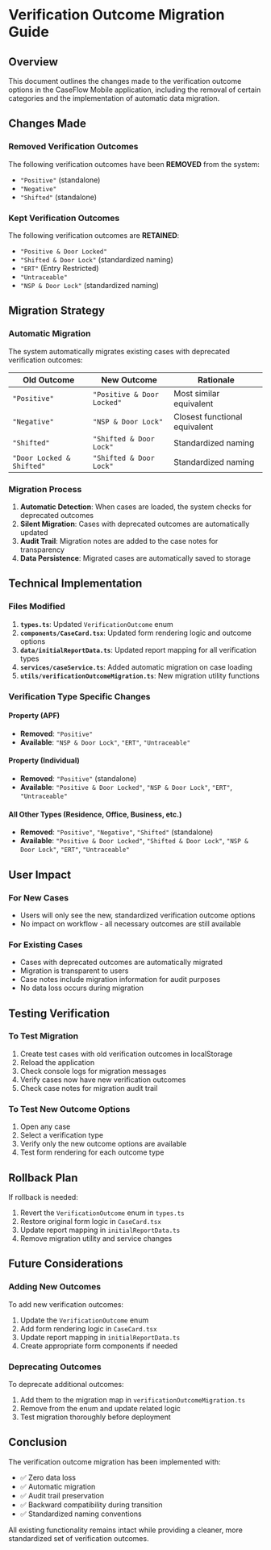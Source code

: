# Verification Outcome Migration Guide

## Overview
This document outlines the changes made to the verification outcome options in the CaseFlow Mobile application, including the removal of certain categories and the implementation of automatic data migration.

## Changes Made

### Removed Verification Outcomes
The following verification outcomes have been **REMOVED** from the system:
- `"Positive"` (standalone)
- `"Negative"`
- `"Shifted"` (standalone)

### Kept Verification Outcomes
The following verification outcomes are **RETAINED**:
- `"Positive & Door Locked"`
- `"Shifted & Door Lock"` (standardized naming)
- `"ERT"` (Entry Restricted)
- `"Untraceable"`
- `"NSP & Door Lock"` (standardized naming)

## Migration Strategy

### Automatic Migration
The system automatically migrates existing cases with deprecated verification outcomes:

| Old Outcome | New Outcome | Rationale |
|-------------|-------------|-----------|
| `"Positive"` | `"Positive & Door Locked"` | Most similar equivalent |
| `"Negative"` | `"NSP & Door Lock"` | Closest functional equivalent |
| `"Shifted"` | `"Shifted & Door Lock"` | Standardized naming |
| `"Door Locked & Shifted"` | `"Shifted & Door Lock"` | Standardized naming |

### Migration Process
1. **Automatic Detection**: When cases are loaded, the system checks for deprecated outcomes
2. **Silent Migration**: Cases with deprecated outcomes are automatically updated
3. **Audit Trail**: Migration notes are added to the case notes for transparency
4. **Data Persistence**: Migrated cases are automatically saved to storage

## Technical Implementation

### Files Modified
1. **`types.ts`**: Updated `VerificationOutcome` enum
2. **`components/CaseCard.tsx`**: Updated form rendering logic and outcome options
3. **`data/initialReportData.ts`**: Updated report mapping for all verification types
4. **`services/caseService.ts`**: Added automatic migration on case loading
5. **`utils/verificationOutcomeMigration.ts`**: New migration utility functions

### Verification Type Specific Changes

#### Property (APF)
- **Removed**: `"Positive"`
- **Available**: `"NSP & Door Lock"`, `"ERT"`, `"Untraceable"`

#### Property (Individual)
- **Removed**: `"Positive"` (standalone)
- **Available**: `"Positive & Door Locked"`, `"NSP & Door Lock"`, `"ERT"`, `"Untraceable"`

#### All Other Types (Residence, Office, Business, etc.)
- **Removed**: `"Positive"`, `"Negative"`, `"Shifted"` (standalone)
- **Available**: `"Positive & Door Locked"`, `"Shifted & Door Lock"`, `"NSP & Door Lock"`, `"ERT"`, `"Untraceable"`

## User Impact

### For New Cases
- Users will only see the new, standardized verification outcome options
- No impact on workflow - all necessary outcomes are still available

### For Existing Cases
- Cases with deprecated outcomes are automatically migrated
- Migration is transparent to users
- Case notes include migration information for audit purposes
- No data loss occurs during migration

## Testing Verification

### To Test Migration
1. Create test cases with old verification outcomes in localStorage
2. Reload the application
3. Check console logs for migration messages
4. Verify cases now have new verification outcomes
5. Check case notes for migration audit trail

### To Test New Outcome Options
1. Open any case
2. Select a verification type
3. Verify only the new outcome options are available
4. Test form rendering for each outcome type

## Rollback Plan

If rollback is needed:
1. Revert the `VerificationOutcome` enum in `types.ts`
2. Restore original form logic in `CaseCard.tsx`
3. Update report mapping in `initialReportData.ts`
4. Remove migration utility and service changes

## Future Considerations

### Adding New Outcomes
To add new verification outcomes:
1. Update the `VerificationOutcome` enum
2. Add form rendering logic in `CaseCard.tsx`
3. Update report mapping in `initialReportData.ts`
4. Create appropriate form components if needed

### Deprecating Outcomes
To deprecate additional outcomes:
1. Add them to the migration map in `verificationOutcomeMigration.ts`
2. Remove from the enum and update related logic
3. Test migration thoroughly before deployment

## Conclusion

The verification outcome migration has been implemented with:
- ✅ Zero data loss
- ✅ Automatic migration
- ✅ Audit trail preservation
- ✅ Backward compatibility during transition
- ✅ Standardized naming conventions

All existing functionality remains intact while providing a cleaner, more standardized set of verification outcomes.
